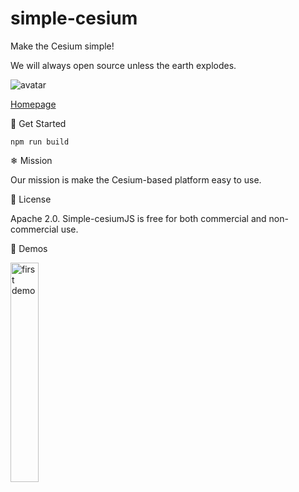 # simple-cesium
Make the Cesium simple!

We will always open source unless the earth explodes.

![avatar](https://img2020.cnblogs.com/blog/669326/202012/669326-20201208222521093-59983820.png)

[Homepage](http://helsing.wang:8888/simple-cesium)

🚀 Get Started

```
npm run build
```
❄ Mission

Our mission is make the Cesium-based platform easy to use.

📗 License

Apache 2.0. Simple-cesiumJS is free for both commercial and non-commercial use.

👏 Demos

<p>
<a href="http://helsing.wang:8888/simple-cesium"><img src="https://img2020.cnblogs.com/blog/669326/202012/669326-20201208222521093-59983820.png" width="30%" alt="first demo"/></a>&nbsp;
<br/>
<br/>
</p>